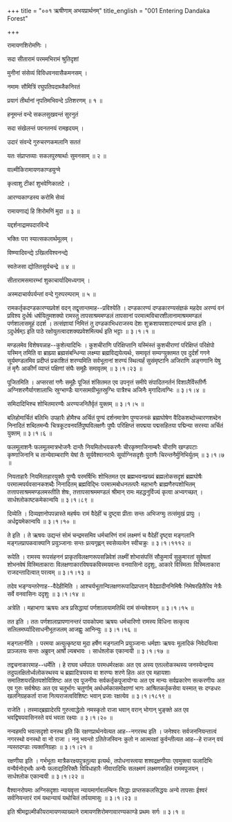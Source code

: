 +++
title = "००१ ऋषीणाम् अभयप्रार्थनम्"
title_english = "001 Entering Dandaka Forest"

+++


रामायणशिरोमणिः ।  

सदा सीतारामं परममभिरामं श्रुतिदृशां  

मुनीनां संसेव्यं विविधवनवासैकमनसम् ।  

नमामः सौमित्रिं रघुपतिपदाब्जैकनिरतं  

प्रयागं तीर्थानां नृपतिमभिवन्दे ऽतिशरणम्  ॥  १ ॥   

  

हनूमन्तं वन्दे सकलसुखवन्तं सुरनुतं  

सदा संखेलन्तं पवनतनयं रामहृदयम् ।  

उदारं संवन्दे गुरुचरणकमलानि सततं  

यतः संप्राप्तव्याः सकलपुरुषार्थाः सुमनसाम्  ॥  २  ॥   

  

वाल्मीकिरामायणकाण्डयुग्मे  

कृत्वाशु टीकां शुभवेणिकातटे ।  

आरण्यकाण्डस्य करोमि सेव्यं  

रामायणाद्यं हि शिरोमणिं मुदा  ॥  ३  ॥   

  

यद्दर्शनाद्रामपदारविन्दे  

भक्तिः परा स्यात्सकलार्थमूलम् ।  

विष्ण्वादिवन्द्ये ऽखिलविश्वनन्द्ये  

स्वतेजसा द्योतितसूर्यचन्द्रे  ॥  ४  ॥   

  

सीतारामसमारम्भां शुकाचार्यादिमध्यगाम् ।  

अस्मदाचार्यपर्यन्तां वन्दे गुरुपरम्पराम्  ॥  ५  ॥   

  

रामकर्तृकदण्डकारण्यप्रवेशं वदन् तद्वृत्तान्तमाह--प्रविश्येति ।
दण्डकारण्यं दण्डकारण्यसंज्ञकं महदेव अरण्यं वनं प्रविश्य दुर्धर्षः
धर्षयितुमशक्यो रामस्तु तापसाश्रममण्डलं तापसानां
परमात्मविचारशीलानामाश्रममण्डलं पर्णशालासमूहं ददर्श । तत्संज्ञायां
निमित्तं तु दण्डकाभिधराजस्य देशः शुक्रशापवशादरण्यत्वं प्राप्त इति ।
ऽदुर्धर्षम्ऽ इति पाठे रक्षोयुतत्वादशक्यप्रवेशमित्यर्थ इति भट्टाः  ॥ 
३।१।१  ॥   

  

मण्डलमेव विशेषयन्नाह--कुशेत्यादिभिः । कुशचीराणि परिक्षिप्तानि यस्मिंस्तं
कुशचीराणां परिक्षिप्तं परिक्षेपो यस्मिन् तमिति वा ब्राह्म्या
ब्रह्मसंबन्धिन्या लक्ष्म्या ब्रह्मविद्ययेत्यर्थः, समावृतं सम्यग्युक्तमत
एव दुर्दर्शं गगने सूर्यमण्डलमिव प्रदीप्तं प्रकाशितं शरण्यमिति
सर्वभूतानां शरण्यं स्थित्यर्हं सुसंमृष्टानि अजिराणि अङ्गणानि येषु तं
मृगैः आकीर्णं व्याप्तं पक्षिणां संघैः समूहैः समावृतम्  ॥  ३।१।२३  ॥   

  

पूजितमिति । अप्सरसां गणैः समूहैः पूजितं शंसितमत एव उपनृत्तं समीपे
संपादितनर्तनं विशालैर्विस्तीर्णैः अग्निशरणैर्यागशालाभिः स्रुग्भाण्डैः
यागसामग्रीभूतस्रुग्भिः पात्रैश्च अजिनैः मृगादित्वग्भिः  ॥  ३।१।४  ॥   

  

समिदादिभिश्च शोभितमारण्यैः अरण्यजनितैर्वृतं युक्तम्  ॥  ३।१।५  ॥   

  

बलिहोमार्चितं बलिभिः उपहारैः होमैश्च अर्चितं पुण्यं दर्शनमात्रेण
पुण्यजनकं ब्रह्मघोषेण वैदिकशब्दोच्चारणशब्देन निनादितं शब्दितमन्यैः
चित्रकूटवनवर्तिपुष्पविलक्षणैः पुष्पैः परिक्षिप्तं सपद्मया पद्मसहितया
पद्मिन्या सरस्या अर्चितं युक्तम्  ॥  ३।१।६  ॥   

  

फलमूलाशनैः फलमूलमात्रभोजनैः दान्तैः नियमितोभयकरणैः चीरकृष्णाजिनाम्बरैः
चीराणि खण्डपटाः कृष्णाजिनानि च तान्येवाम्बराणि येषां तैः
सूर्यवैश्वानराभैः सूर्याग्निसदृशैः पुराणैः चिरन्तनैर्मुनिभिर्युतम्  ॥ 
३।१।७  ॥   

  

नियताहारैः नियमिताहारयुक्तैः पुण्यैः परमर्षिभिः शोभितमत एव
ब्रह्मभवनप्रख्यं ब्रह्मलोकसदृशं ब्रह्मघोषैः परमात्मपर्यवसानकशब्दैः
निनादितम् ब्रह्मविद्भिः परमात्मबोधनतत्परैः महाभागैः ब्राह्मणैरुपशोभितम्
तत्तापसाश्रममण्डलमस्तीति शेषः, तत्तापसाश्रममण्डलं श्रीमान् रामः
महद्धनुर्विज्यं कृत्वा अभ्यगच्छत् । सार्धश्लोकाष्टकमेकान्वयि  ॥  ३।१।८९
 ॥   

  

दिव्येति । दिव्यज्ञानोपपन्नास्ते महर्षयः रामं वैदेहीं च दुष्ट्वा प्रीताः
सन्तः अभिजग्मुः तत्संमुखं प्रापुः । अर्धद्वयमेकान्वयि  ॥  ३।१।१०  ॥   

  

ते इति । ते ऋषयः उद्यन्तं सोमं चन्द्रमसमिव धर्मचारिणं रामं लक्ष्मणं च
वैदेहीं दृष्ट्वा मङ्गलानि मङ्गलप्रापकवाक्यानि प्रयुञ्जानाः सन्तः
प्रत्यगृह्णन् स्वसेव्यत्वेन स्वीचक्रुः  ॥  ३।१।१११२  ॥   

  

रूपेति । रामस्य रूपसंहननं प्राकृतविलक्षणरूपसन्निवेशं लक्ष्मीं
शोभासंपत्तिं सौकुमार्यं सुकुमारतां सुवेषतां शोभनवेषं विस्मिताकाराः
विलक्षणाकारविषयकविस्मयवन्तः वनवासिनो ददृशुः, आकारे विस्मिताः
विस्मिताकारा राजदन्तादित्वात् परत्वम्  ॥  ३।१।१३  ॥   

  

तदेव भङ्ग्यन्तरेणाह--वैदेहीमिति । आश्चर्यभूतान्विलक्षणरूपादिप्राप्तान्
वैदेह्यादीननिमिषैः निमेषरहितैरिव नेत्रैः सर्वे वनवासिनः ददृशुः  ॥  ३।१।१४
 ॥   

  

अत्रेति । महाभागा ऋषयः अत्र प्रसिद्धायां पर्णशालायामतिथिं रामं
संन्यवेशयन्  ॥  ३।१।१५  ॥   

  

तत इति । ततः पर्णशालाप्रापणानन्तरं पावकोपमा ऋषयः धर्मचारिणो रामस्य
विधिना सत्कृत्य सलिलमर्घ्यादिसाधनीभूतजलम् आजह्वुः आनिन्युः  ॥  ३।१।१६
 ॥   

  

मङ्गलानीति । परमया अत्युत्कृष्टया मुदा हर्षेण मङ्गलानि प्रयुञ्जानाः
धर्मज्ञाः ऋषयः मूलादिकं निवेदयित्वा प्राञ्जलयः सन्तः अब्रुवन् आर्षो
ल्यबभावः । सार्धश्लोक एकान्वयी  ॥  ३।१।१७  ॥   

  

तद्वचनाकारमाह--धर्मेति । हे राघव धर्मपालः परमधर्मरक्षकः अत एव अस्य
एतल्लोकस्थस्य जनस्येन्द्रस्य तदुपलक्षितोर्ध्वलोकस्थस्य च
ब्रह्मादित्रयस्य वा शरण्यः शरणे हितः अत एव महायशाः
समातिशयरहितयशोविशिष्टः अत एव पूजनीयः सर्वकर्तृकपूजायोग्यः अत एव मान्यः
सर्वप्रकारेण सत्करणीयः अत एव गुरुः सर्वश्रेष्ठः अत एव चतुर्भागः
चतुर्णाम् अर्थधर्मकासमोक्षाणां भागः आश्रितकर्तृकसेवा यस्मात् सः दण्डधरः
खलनिग्रहकर्ता राजा नित्यराजत्वविशिष्टः भवान् प्रजाः रक्षत्येव  ॥ 
३।१।१८१९  ॥   

  

राजेति । तस्माद्ब्रह्मादेरपि गुरुत्वाद्धेतोः नमस्कृतो राजा भवान् वरान्
भोगान् भुङ्क्ते अत एव भवद्विषयवासिनस्ते वयं भवता रक्ष्याः  ॥  ३।१।२०  ॥   

  

नन्वहमपि भवत्सदृशो वनस्थ इति किं रक्षणप्रार्थनयेत्यत आह--नगरस्थ इति ।
जनेश्वरः सर्वजननियन्तात्वं नगरस्थो वनस्थो वा नो राजा । ननु भवन्तो
ऽतितेजस्विनः कुतो न आत्मरक्षां कुर्वन्तीत्यत आह--हे राजन् वयं
न्यस्तदण्डाः त्यक्तनिग्रहाः  ॥  ३।१।२१  ॥   

  

रक्षणीया इति । गर्भभूताः मात्रैकरक्ष्यपुत्रतुल्या इत्यर्थः,
तपोधनास्त्वया शश्वद्रक्षणीयाः एवमुक्त्वा फलादिभिः वन्यैर्वनोद्भवैः
अन्यैः फलाद्यतिरिक्तैः विविधाहारैः नीवारादिभिः सलक्ष्मणं लक्ष्मणसहितं
राममपूजयन् । सार्धश्लोक एकान्वयी  ॥  ३।१।२२  ॥   

  

वैश्वानरोपमाः अग्निसदृशाः न्यायवृत्ता न्यायमार्गावलम्बिनः सिद्धाः
प्राप्तसकलसिद्धयः अन्ये तापसाः ईश्वरं सर्वनियन्तारं रामं यथान्यायं
यथोचितं तर्पयामासुः  ॥  ३।१।२३  ॥   

  

इति श्रीमद्वाल्मीकीयरामायणव्याख्याने रामायणशिरोमणावारण्यकाण्डे प्रथमः
सर्गः  ॥  ३।१  ॥   

  



